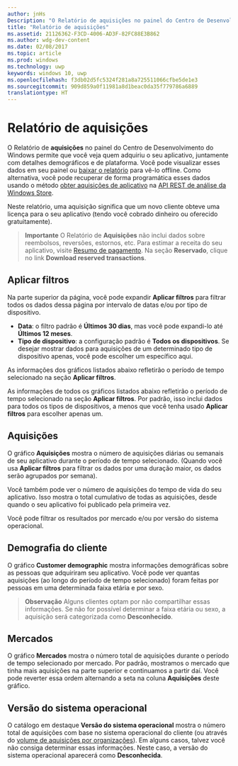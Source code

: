 ```yaml
---
author: jnHs
Description: "O Relatório de aquisições no painel do Centro de Desenvolvimento do Windows permite que você veja quem adquiriu o seu aplicativo, juntamente com detalhes demográficos e de plataforma."
title: "Relatório de aquisições"
ms.assetid: 21126362-F3CD-4006-AD3F-82FC88E3B862
ms.author: wdg-dev-content
ms.date: 02/08/2017
ms.topic: article
ms.prod: windows
ms.technology: uwp
keywords: windows 10, uwp
ms.openlocfilehash: f3db02d5fc5324f281a8a725511066cfbe5de1e3
ms.sourcegitcommit: 909d859a0f11981a8d1beac0da35f779786a6889
translationtype: HT
---
```

# <a name="acquisitions-report"></a>Relatório de aquisições


O Relatório de **aquisições** no painel do Centro de Desenvolvimento do Windows permite que você veja quem adquiriu o seu aplicativo, juntamente com detalhes demográficos e de plataforma. Você pode visualizar esses dados em seu painel ou [baixar o relatório](download-analytic-reports.md) para vê-lo offline. Como alternativa, você pode recuperar de forma programática esses dados usando o método [obter aquisições de aplicativo](../monetize/get-app-acquisitions.md) na [API REST de análise da Windows Store](../monetize/access-analytics-data-using-windows-store-services.md).

Neste relatório, uma aquisição significa que um novo cliente obteve uma licença para o seu aplicativo (tendo você cobrado dinheiro ou oferecido gratuitamente).

> **Importante**  O Relatório de **Aquisições** não inclui dados sobre reembolsos, reversões, estornos, etc. Para estimar a receita do seu aplicativo, visite [Resumo de pagamento](payout-summary.md). Na seção **Reservado**, clique no link **Download reserved transactions**.



## <a name="apply-filters"></a>Aplicar filtros


Na parte superior da página, você pode expandir **Aplicar filtros** para filtrar todos os dados dessa página por intervalo de datas e/ou por tipo de dispositivo.

-   **Data**: o filtro padrão é **Últimos 30 dias**, mas você pode expandi-lo até **Últimos 12 meses**.
-   **Tipo de dispositivo**: a configuração padrão é **Todos os dispositivos**. Se desejar mostrar dados para aquisições de um determinado tipo de dispositivo apenas, você pode escolher um específico aqui.

As informações dos gráficos listados abaixo refletirão o período de tempo selecionado na seção **Aplicar filtros**.

As informações de todos os gráficos listados abaixo refletirão o período de tempo selecionado na seção **Aplicar filtros**. Por padrão, isso inclui dados para todos os tipos de dispositivos, a menos que você tenha usado **Aplicar filtros** para escolher apenas um.

## <a name="acquisitions"></a>Aquisições


O gráfico **Aquisições** mostra o número de aquisições diárias ou semanais de seu aplicativo durante o período de tempo selecionado. (Quando você usa **Aplicar filtros** para filtrar os dados por uma duração maior, os dados serão agrupados por semana).

Você também pode ver o número de aquisições do tempo de vida do seu aplicativo. Isso mostra o total cumulativo de todas as aquisições, desde quando o seu aplicativo foi publicado pela primeira vez.

Você pode filtrar os resultados por mercado e/ou por versão do sistema operacional.

## <a name="customer-demographic"></a>Demografia do cliente


O gráfico **Customer demographic** mostra informações demográficas sobre as pessoas que adquiriram seu aplicativo. Você pode ver quantas aquisições (ao longo do período de tempo selecionado) foram feitas por pessoas em uma determinada faixa etária e por sexo.

> **Observação**  Alguns clientes optam por não compartilhar essas informações. Se não for possível determinar a faixa etária ou sexo, a aquisição será categorizada como **Desconhecido**.

 

## <a name="markets"></a>Mercados


O gráfico **Mercados** mostra o número total de aquisições durante o período de tempo selecionado por mercado. Por padrão, mostramos o mercado que tinha mais aquisições na parte superior e continuamos a partir daí. Você pode reverter essa ordem alternando a seta na coluna **Aquisições** deste gráfico.

## <a name="os-version"></a>Versão do sistema operacional


O catálogo em destaque **Versão do sistema operacional** mostra o número total de aquisições com base no sistema operacional do cliente (ou através do [volume de aquisições por organizações](organizational-licensing.md)). Em alguns casos, talvez você não consiga determinar essas informações. Neste caso, a versão do sistema operacional aparecerá como **Desconhecida**.



 

 
